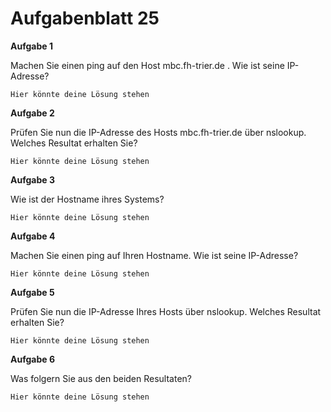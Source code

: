 # Aufgabenblatt 25

**Aufgabe 1**

Machen Sie einen ping auf den Host mbc.fh-trier.de . Wie ist seine IP-Adresse?

`Hier könnte deine Lösung stehen`

**Aufgabe 2**

Prüfen Sie nun die IP-Adresse des Hosts mbc.fh-trier.de über nslookup. Welches Resultat erhalten Sie?

`Hier könnte deine Lösung stehen`


**Aufgabe 3**

Wie ist der Hostname ihres Systems?

`Hier könnte deine Lösung stehen`


**Aufgabe 4**

Machen Sie einen ping auf Ihren Hostname. Wie ist seine IP-Adresse?

`Hier könnte deine Lösung stehen`


**Aufgabe 5**

Prüfen Sie nun die IP-Adresse Ihres Hosts über nslookup. Welches Resultat erhalten Sie?

`Hier könnte deine Lösung stehen`


**Aufgabe 6**

Was folgern Sie aus den beiden Resultaten?

`Hier könnte deine Lösung stehen`
